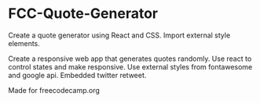 # FCC-Quote-Generator
Create a quote generator using React and CSS. Import external style elements.

Create a responsive web app that generates quotes randomly. Use react to control states and make responsive. Use external styles from fontawesome and google api. Embedded twitter retweet.

Made for freecodecamp.org
